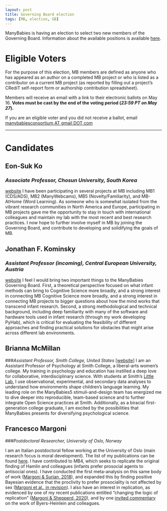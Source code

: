 ```yaml
---
layout: post
title: Governing Board election
tags: [MB, election, GB]
---
```


ManyBabies is having an election to select two new members of the Governing Board. Information about the available positions is available [here](https://mailchi.mp/7eb70bcff3b5/mb-callfornominations).


# Eligible Voters
For the purpose of this election, MB members are defined as anyone who has appeared as an author on a completed MB project or who is listed as a contributor on a current MB project (as reported by filling out a project’s CRediT self-report form or authorship contribution spreadsheet).

Members will receive an email with a link to their electronic ballots on May 16. **Votes must be cast by the end of the voting period (*23:59 PT on May 27*).** 

If you are an eligible voter and you did not receive a ballot, email [manybabiesconsortium AT gmail DOT com](mailto:manybabiesconsortium@gmail.com)

***

# Candidates

## Eon-Suk Ko
### *Associate Professor, Chosun University, South Korea*
[website](https://sites.google.com/site/eonsuk/)
I have been participating in several projects at MB including MB1 (CDS/ADS), MB2 (ManyWebcams), MB5 (Novelty/Familiarity), and MB-AtHome (Word Learning). As someone who is somewhat isolated from the vibrant research communities in North America and Europe, participating in MB projects gave me the opportunity to stay in touch with international colleagues and maintain my lab with the most recent and best research practices. I now hope to further involve myself in MB by joining the Governing Board, and contribute to developing and solidifying the goals of MB.

## Jonathan F. Kominsky
### *Assistant Professor (incoming), Central European University, Austria*
[website](https://www.jfkominsky.com/)
I feel I would bring two important things to the ManyBabies Governing Board. First, a theoretical perspective focused on what infant methods can bring to Cognitive Science more broadly, and a strong interest in connecting MB Cognitive Science more broadly, and a strong interest in connecting MB projects to bigger questions about how the mind works that transcend infant research. Second, a strong methodological and technical background, including deep familiarity with many of the software and hardware tools used in infant research (through my work developing PyHab), which is critical for evaluating the feasibility of different approaches and finding practical solutions for obstacles that might arise across different lab environments.

## Brianna McMillan
###*Assistant Professor, Smith College, United States*
[[website]](https://www.smith.edu/academics/faculty/brianna-mcmillan)
I am an Assistant Professor of Psychology at Smith College, a liberal-arts women’s college. My training in psychology and education has instilled a deep love for collaborative, interdisciplinary science. With students at Smith’s [Little Lab](https://www.science.smith.edu/littlelab/), I use observational, experimental, and secondary data analyses to understand how environments shape children’s language learning. My leading role on the ManyBabies5 stimuli-and-design team has energized me to dive deeper into reproducible, team-based science and to further integrate Open Science practices at Smith. Additionally, as a biracial first-generation college graduate, I am excited by the possibilities that ManyBabies presents for diversifying psychological science.

## Francesco Margoni
###*Postdoctoral Researcher, University of Oslo, Norway*
<!---[website] (Please let me know if you have a website you would like to link here) --->
I am an Italian postdoctoral fellow working at the University of Oslo (main research focus is moral development). The list of my publications can be found [here](https://scholar.google.it/citations?user=Sxwc6QwAAAAJ&hl=en). I have contributed to MB4, which seeks to replicate the original finding of Hamlin and colleagues (infants prefer prosocial agents to antisocial ones). I have conducted the first meta-analysis on this same body of work ([Margoni & Surian, 2018](https://psycnet.apa.org/fulltext/2018-33347-001.pdf)), and expanded this by finding positive Bayesian evidence that the proclivity to prefer prosociality is not affected by sex ([Margoni et al., in revision](https://psyarxiv.com/r6vqb/)). I also have an interest in replication, as evidenced by one of my recent publications entitled “changing the logic of replication” ([Margoni & Shepperd, 2020](https://psycnet.apa.org/record/2020-96116-001)), and by one [invited commentary](https://www.researchgate.net/publication/359993860_Reliability_and_Replicability_in_Infant_Research_A_commentary_on_Byers-Heinlein_et_al_2021) on the work of Byers-Heinlein and colleagues.
